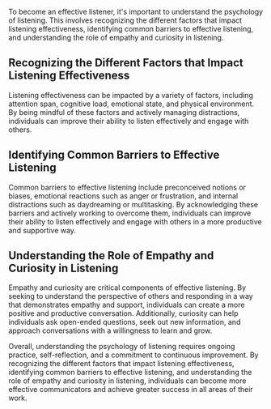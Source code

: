 
To become an effective listener, it's important to understand the psychology of listening. This involves recognizing the different factors that impact listening effectiveness, identifying common barriers to effective listening, and understanding the role of empathy and curiosity in listening.

Recognizing the Different Factors that Impact Listening Effectiveness
---------------------------------------------------------------------

Listening effectiveness can be impacted by a variety of factors, including attention span, cognitive load, emotional state, and physical environment. By being mindful of these factors and actively managing distractions, individuals can improve their ability to listen effectively and engage with others.

Identifying Common Barriers to Effective Listening
--------------------------------------------------

Common barriers to effective listening include preconceived notions or biases, emotional reactions such as anger or frustration, and internal distractions such as daydreaming or multitasking. By acknowledging these barriers and actively working to overcome them, individuals can improve their ability to listen effectively and engage with others in a more productive and supportive way.

Understanding the Role of Empathy and Curiosity in Listening
------------------------------------------------------------

Empathy and curiosity are critical components of effective listening. By seeking to understand the perspective of others and responding in a way that demonstrates empathy and support, individuals can create a more positive and productive conversation. Additionally, curiosity can help individuals ask open-ended questions, seek out new information, and approach conversations with a willingness to learn and grow.

Overall, understanding the psychology of listening requires ongoing practice, self-reflection, and a commitment to continuous improvement. By recognizing the different factors that impact listening effectiveness, identifying common barriers to effective listening, and understanding the role of empathy and curiosity in listening, individuals can become more effective communicators and achieve greater success in all areas of their work.
